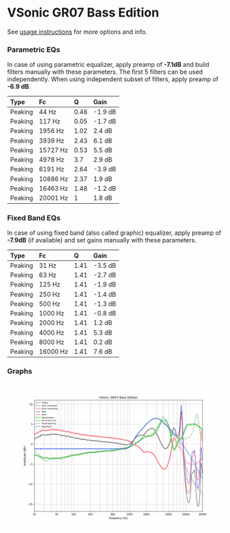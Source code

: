 # VSonic GR07 Bass Edition
See [usage instructions](https://github.com/jaakkopasanen/AutoEq#usage) for more options and info.

### Parametric EQs
In case of using parametric equalizer, apply preamp of **-7.1dB** and build filters manually
with these parameters. The first 5 filters can be used independently.
When using independent subset of filters, apply preamp of **-6.9 dB**.

| Type    | Fc       |    Q | Gain    |
|:--------|:---------|:-----|:--------|
| Peaking | 44 Hz    | 0.48 | -1.9 dB |
| Peaking | 117 Hz   | 0.05 | -1.7 dB |
| Peaking | 1956 Hz  | 1.02 | 2.4 dB  |
| Peaking | 3939 Hz  | 2.43 | 6.1 dB  |
| Peaking | 15727 Hz | 0.53 | 5.5 dB  |
| Peaking | 4978 Hz  | 3.7  | 2.9 dB  |
| Peaking | 6191 Hz  | 2.64 | -3.9 dB |
| Peaking | 10886 Hz | 2.37 | 1.9 dB  |
| Peaking | 16463 Hz | 1.48 | -1.2 dB |
| Peaking | 20001 Hz | 1    | 1.8 dB  |

### Fixed Band EQs
In case of using fixed band (also called graphic) equalizer, apply preamp of **-7.9dB**
(if available) and set gains manually with these parameters.

| Type    | Fc       |    Q | Gain    |
|:--------|:---------|:-----|:--------|
| Peaking | 31 Hz    | 1.41 | -3.5 dB |
| Peaking | 63 Hz    | 1.41 | -2.7 dB |
| Peaking | 125 Hz   | 1.41 | -1.9 dB |
| Peaking | 250 Hz   | 1.41 | -1.4 dB |
| Peaking | 500 Hz   | 1.41 | -1.3 dB |
| Peaking | 1000 Hz  | 1.41 | -0.8 dB |
| Peaking | 2000 Hz  | 1.41 | 1.2 dB  |
| Peaking | 4000 Hz  | 1.41 | 5.3 dB  |
| Peaking | 8000 Hz  | 1.41 | 0.2 dB  |
| Peaking | 16000 Hz | 1.41 | 7.6 dB  |

### Graphs
![](./VSonic%20GR07%20Bass%20Edition.png)